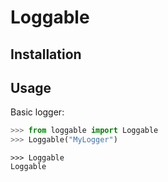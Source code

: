 # Loggable

## Installation

## Usage

Basic logger:

```python
>>> from loggable import Loggable
>>> Loggable("MyLogger")

```

```
>>> Loggable
Loggable
```
